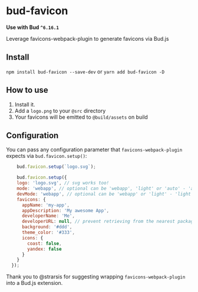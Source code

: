 # bud-favicon

**Use with Bud `^6.16.1`**

Leverage favicons-webpack-plugin to generate favicons via Bud.js

## Install

`npm install bud-favicon --save-dev` or `yarn add bud-favicon -D`

## How to use

1. Install it.
2. Add a `logo.png` to your `@src` directory
3. Your favicons will be emitted to `@build/assets` on build

## Configuration

You can pass any configuration parameter that `favicons-webpack-plugin` expects via `bud.favicon.setup()`:

```js
    bud.favicon.setup(`logo.svg`);
```

```js
    bud.favicon.setup({
    logo: 'logo.svg', // svg works too!
    mode: 'webapp', // optional can be 'webapp', 'light' or 'auto' - 'auto' by default
    devMode: 'webapp', // optional can be 'webapp' or 'light' - 'light' by default 
    favicons: {
      appName: 'my-app',
      appDescription: 'My awesome App',
      developerName: 'Me',
      developerURL: null, // prevent retrieving from the nearest package.json
      background: '#ddd',
      theme_color: '#333',
      icons: {
        coast: false,
        yandex: false
      }
    }
  });
```

Thank you to @strarsis for suggesting wrapping `favicons-webpack-plugin` into a Bud.js extension.